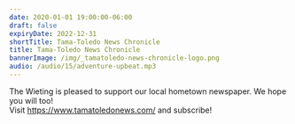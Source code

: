 ```yaml
---
date: 2020-01-01 19:00:00-06:00
draft: false
expiryDate: 2022-12-31
shortTitle: Tama-Toledo News Chronicle
title: Tama-Toledo News Chronicle
bannerImage: /img/_tamatoledo-news-chronicle-logo.png
audio: /audio/15/adventure-upbeat.mp3
---
```


The Wieting is pleased to support our local hometown newspaper.  We hope you will too!  
Visit https://www.tamatoledonews.com/ and subscribe!  
